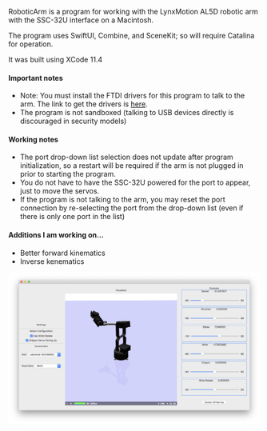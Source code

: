 RoboticArm is a program for working with the LynxMotion AL5D robotic arm with the SSC-32U interface on a Macintosh.

The program uses SwiftUI, Combine, and SceneKit; so will require Catalina for operation.

It was built using XCode 11.4

#### Important notes
* Note:  You must install the FTDI drivers for this program to talk to the arm.  The link to get the drivers is [here](http://www.ftdichip.com/Drivers/VCP.htm).
* The program is not sandboxed (talking to USB devices directly is discouraged in security models)

#### Working notes
* The port drop-down list selection does not update after program initialization, so a restart will be required if the arm is not plugged in prior to starting the program.
* You do not have to have the SSC-32U powered for the port to appear, just to move the servos.
* If the program is not talking to the arm, you may reset the port connection by re-selecting the port from the drop-down list (even if there is only one port in the list)


#### Additions I am working on...
* Better forward kinematics
* Inverse kenematics


![](RoboticArm.png)